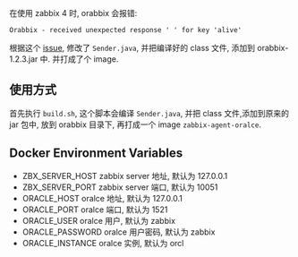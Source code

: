 在使用 zabbix 4 时, orabbix 会报错:

	Orabbix - received unexpected response ' ' for key 'alive'

根据这个 [issue](https://github.com/smartmarmot/DBforBIX/issues/62),
修改了 `Sender.java`, 并把编译好的 class 文件, 添加到 orabbix-1.2.3.jar 中.
并打成了个 image.

## 使用方式

首先执行 `build.sh`, 这个脚本会编译 `Sender.java`, 并把 class 文件,添加到原来的
jar 包中, 放到 orabbix 目录下, 再打成一个 image `zabbix-agent-oralce`.

## Docker Environment Variables

- ZBX_SERVER_HOST zabbix server 地址, 默认为 127.0.0.1
- ZBX_SERVER_PORT zabbix server 端口, 默认为 10051
- ORACLE_HOST oralce 地址, 默认为 127.0.0.1
- ORACLE_PORT oralce 端口, 默认为 1521
- ORACLE_USER oralce 用户, 默认为 zabbix
- ORACLE_PASSWORD oralce 用户密码, 默认为 zabbix
- ORACLE_INSTANCE oralce 实例, 默认为 orcl
